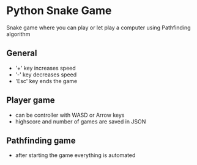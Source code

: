 # Python Snake Game

Snake game where you can play or let play a computer using Pathfinding algorithm

## General

- '+' key increases speed
- '-' key decreases speed
- 'Esc' key ends the game

## Player game

- can be controller with WASD or Arrow keys
- highscore and number of games are saved in JSON

## Pathfinding game

- after starting the game everything is automated
